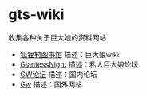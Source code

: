 # gts-wiki
收集各种关于巨大娘的资料网站

+ [狐狸村图书馆](https://gts.wiki/wiki/Project:%E9%A6%96%E9%A1%B5) 描述：巨大娘wiki
+ [GiantessNight](https://giantessnight.com/gnforum2012/forum.php) 描述：私人巨大娘论坛
+ [GW论坛](https://giantesswaltz.org/) 描述：国内论坛
+ [Gw](https://www.giantessworld.net/) 描述：国外网站
